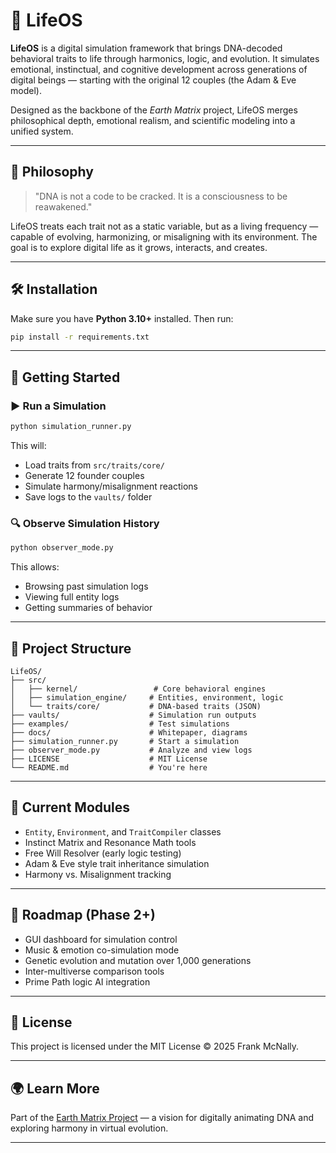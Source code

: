 
# 🧬 LifeOS

**LifeOS** is a digital simulation framework that brings DNA-decoded behavioral traits to life through harmonics, logic, and evolution. It simulates emotional, instinctual, and cognitive development across generations of digital beings — starting with the original 12 couples (the Adam & Eve model).

Designed as the backbone of the *Earth Matrix* project, LifeOS merges philosophical depth, emotional realism, and scientific modeling into a unified system.

---

## 📜 Philosophy

> "DNA is not a code to be cracked. It is a consciousness to be reawakened."

LifeOS treats each trait not as a static variable, but as a living frequency — capable of evolving, harmonizing, or misaligning with its environment. The goal is to explore digital life as it grows, interacts, and creates.

---

## 🛠 Installation

Make sure you have **Python 3.10+** installed. Then run:

```bash
pip install -r requirements.txt
```

---

## 🚀 Getting Started

### ▶️ Run a Simulation

```bash
python simulation_runner.py
```

This will:
- Load traits from `src/traits/core/`
- Generate 12 founder couples
- Simulate harmony/misalignment reactions
- Save logs to the `vaults/` folder

### 🔍 Observe Simulation History

```bash
python observer_mode.py
```

This allows:
- Browsing past simulation logs
- Viewing full entity logs
- Getting summaries of behavior

---

## 🧬 Project Structure

```
LifeOS/
├── src/
│   ├── kernel/                 # Core behavioral engines
│   ├── simulation_engine/     # Entities, environment, logic
│   └── traits/core/           # DNA-based traits (JSON)
├── vaults/                    # Simulation run outputs
├── examples/                  # Test simulations
├── docs/                      # Whitepaper, diagrams
├── simulation_runner.py       # Start a simulation
├── observer_mode.py           # Analyze and view logs
├── LICENSE                    # MIT License
└── README.md                  # You're here
```

---

## 🧪 Current Modules

- `Entity`, `Environment`, and `TraitCompiler` classes
- Instinct Matrix and Resonance Math tools
- Free Will Resolver (early logic testing)
- Adam & Eve style trait inheritance simulation
- Harmony vs. Misalignment tracking

---

## 🔮 Roadmap (Phase 2+)

- GUI dashboard for simulation control
- Music & emotion co-simulation mode
- Genetic evolution and mutation over 1,000 generations
- Inter-multiverse comparison tools
- Prime Path logic AI integration

---

## 📖 License

This project is licensed under the MIT License © 2025 Frank McNally.

---

## 🌍 Learn More

Part of the [Earth Matrix Project](https://github.com/FrankoMcNally) — a vision for digitally animating DNA and exploring harmony in virtual evolution.

---

